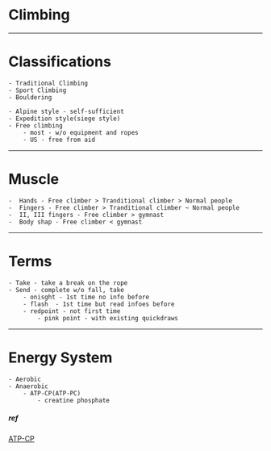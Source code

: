 # Climbing

---

# Classifications
	- Traditional Climbing  
	- Sport Climbing  
	- Bouldering  
		
	- Alpine style - self-sufficient
	- Expedition style(siege style) 
	- Free climbing 
		- most - w/o equipment and ropes
		- US - free from aid

---

# Muscle

	-  Hands - Free climber > Tranditional climber > Normal people
	-  Fingers - Free climber > Tranditional climber ~ Normal people
	-  II, III fingers - Free climber > gymnast
	-  Body shap - Free climber < gymnast

---

# Terms

	- Take - take a break on the rope
	- Send - complete w/o fall, take
		- onisght - 1st time no info before
		- flash  - 1st time but read infoes before
		- redpoint - not first time
			- pink point - with existing quickdraws

---

# Energy System
	- Aerobic
	- Anaerobic
		- ATP-CP(ATP-PC) 
			- creatine phosphate
##### ref
[ATP-CP](http://www.hksports.net/hkpe/nss_pe/human_body/anaerobic_system.htm)
